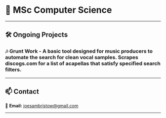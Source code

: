 # 👋 MSc Computer Science  
---

## 🛠️ **Ongoing Projects**  

### 🎶 **Grunt Work** - A basic tool designed for music producers to automate the search for clean vocal samples. Scrapes **discogs.com** for a list of acapellas that satisfy specified search filters. 
---

## 📫 **Contact**  
📧 **Email:** [joesambristow@gmail.com](mailto:joesambristow@gmail.com)  

---

<!--
**bristowsoundsgood/bristowsoundsgood** is a ✨ _special_ ✨ repository because its `README.md` (this file) appears on your GitHub profile.

Here are some ideas to get you started:

- 🔭 I’m currently working on ...
- 🌱 I’m currently learning ...
- 👯 I’m looking to collaborate on ...
- 🤔 I’m looking for help with ...
- 💬 Ask me about ...
- 📫 How to reach me: ...
- 😄 Pronouns: ...
- ⚡ Fun fact: ...
-->

